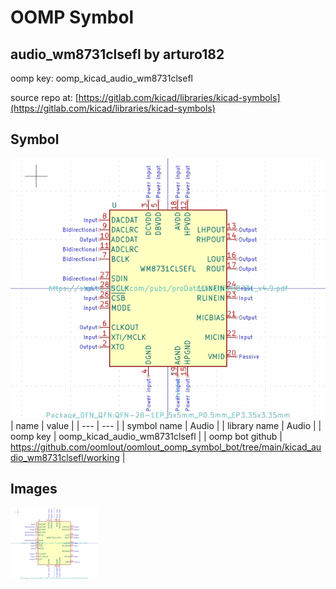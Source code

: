 # OOMP Symbol  
## audio_wm8731clsefl  by arturo182  
  
oomp key: oomp_kicad_audio_wm8731clsefl  
  
source repo at: [https://gitlab.com/kicad/libraries/kicad-symbols](https://gitlab.com/kicad/libraries/kicad-symbols)  
## Symbol  
  
[![working.png](working_600.png)](working.png)  
| name | value | 
| --- | --- | 
| symbol name | Audio | 
| library name | Audio | 
| oomp key | oomp_kicad_audio_wm8731clsefl | 
| oomp bot github | https://github.com/oomlout/oomlout_oomp_symbol_bot/tree/main/kicad_audio_wm8731clsefl/working | 
## Images  
  
[![working.png](working_140.png)](working.png)  
